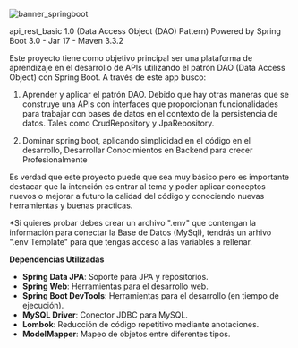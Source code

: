 
![banner_springboot](https://github.com/user-attachments/assets/73c85d17-966d-490a-b261-91a080268b58)

api_rest_basic 1.0 (Data Access Object (DAO) Pattern)
Powered by Spring Boot 3.0 - Jar 17 - Maven 3.3.2 


Este proyecto tiene como objetivo principal ser una plataforma de aprendizaje en el desarrollo de APIs utilizando el patrón DAO (Data Access Object) con Spring Boot. A través de este app busco:

1. Aprender y aplicar el patrón DAO. Debido que hay otras maneras que se construye una APIs con interfaces que proporcionan funcionalidades para trabajar con bases de datos en el contexto de la persistencia de datos. Tales como CrudRepository y JpaRepository.

2. Dominar spring boot, aplicando simplicidad en el código en el desarrollo, Desarrollar Conocimientos en Backend para crecer Profesionalmente

Es verdad que este proyecto puede que sea muy básico pero es importante destacar que la intención es entrar al tema y poder aplicar conceptos nuevos o mejorar a futuro la calidad del código y conociendo nuevas herramientas y buenas practicas.

*Si quieres probar debes crear un archivo ".env" que contengan la información para conectar la Base de Datos (MySql), tendrás un arhivo ".env Template" para que tengas acceso a las variables a rellenar.

**Dependencias Utilizadas**
- **Spring Data JPA**: Soporte para JPA y repositorios.
- **Spring Web**: Herramientas para el desarrollo web.
- **Spring Boot DevTools**: Herramientas para el desarrollo (en tiempo de ejecución).
- **MySQL Driver**: Conector JDBC para MySQL.
- **Lombok**: Reducción de código repetitivo mediante anotaciones.
- **ModelMapper**: Mapeo de objetos entre diferentes tipos.

